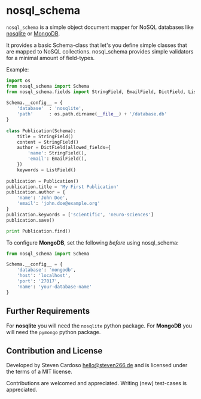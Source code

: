 nosql_schema
===========

``nosql_schema`` is a simple object document mapper for NoSQL databases like
[nosqlite](https://github.com/shaunduncan/nosqlite) or [MongoDB](https://www.mongodb.com/).
 
It provides a basic Schema-class that let's you define simple classes that are mapped to NoSQL collections.
nosql_schema provides simple validators for a minimal amount of field-types.
 
Example:

```python
import os
from nosql_schema import Schema
from nosql_schema.fields import StringField, EmailField, DictField, ListField
 
Schema.__config__ = {
    'database'  : 'nosqlite',
    'path'      : os.path.dirname(__file__) + '/database.db'
}
 
class Publication(Schema):
    title = StringField()
    content = StringField()
    author = DictField(allowed_fields={
        'name': StringField(),
        'email': EmailField(),
    })
    keywords = ListField()
    
publication = Publication()
publication.title = 'My First Publication'
publication.author = {
    'name': 'John Doe',
    'email': 'john.doe@example.org'
}
publication.keywords = ['scientific', 'neuro-sciences']
publication.save()

print Publication.find()
```

To configure **MongoDB**, set the following *before* using nosql_schema:

```python
from nosql_schema import Schema

Schema.__config__ = {
    'database': 'mongodb',
    'host': 'localhost',
    'port': '27017',
    'name': 'your-database-name'
}
```

Further Requirements
------------------------
For **nosqlite** you will need the `nosqlite` python package.
For **MongoDB** you will need the `pymongo` python package.


Contribution and License
------------------------
Developed by Steven Cardoso <hello@steven266.de> and is licensed under the
terms of a MIT license.

Contributions are welcomed and appreciated. Writing (new) test-cases is
appreciated.
